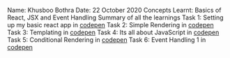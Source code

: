 Name: Khusboo Bothra
Date: 22 October 2020
Concepts Learnt: Basics of React, JSX and Event Handling
Summary of all the learnings
Task 1: Setting up my basic react app in [codepen](https://codepen.io/khush_bothra/pen/PozWQeJ?editors=1010)
Task 2: Simple Rendering in [codepen](https://codepen.io/khush_bothra/pen/RwRKQMp)
Task 3: Templating in [codepen](https://codepen.io/khush_bothra/pen/MWeJQVL)
Task 4: Its all about JavaScript in [codepen](https://codepen.io/khush_bothra/pen/rNLjJxo?editors=0010)
Task 5: Conditional Rendering in [codepen](https://codepen.io/khush_bothra/pen/RwRKQGR?editors=1010)
Task 6: Event Handling 1 in [codepen](https://codepen.io/khush_bothra/pen/abZBjMq?editors=1010)
